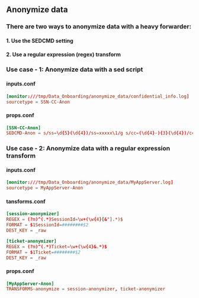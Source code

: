 ## Anonymize data

### There are two ways to anonymize data with a heavy forwarder:
#### 1. Use the SEDCMD setting
#### 2. Use a regular expression (regex) transform


### Use case - 1: Anonymize data with a sed script

#### inputs.conf
```conf 
[monitor:///tmp/Data_Onboarding/anonymize_data/confidential_info.log]
sourcetype = SSN-CC-Anon
```

#### props.conf
```conf
[SSN-CC-Anon]
SEDCMD-Anon = s/ss=\d{5}(\d{4})/ss=xxxxx\1/g s/cc=(\d{4}-){3}(\d{4})/cc=xxxx-xxxx-xxxx-\2/g

``` 

### Use case - 2: Anonymize data with a regular expression transform

#### inputs.conf

```conf 
[monitor:///tmp/Data_Onboarding/anonymize_data/MyAppServer.log]
sourcetype = MyAppServer-Anon
```

#### tansforms.conf
```conf
[session-anonymizer]
REGEX = (?m)^(.*)SessionId=\w+(\w{4}[&"].*)$
FORMAT = $1SessionId=########$2
DEST_KEY = _raw

[ticket-anonymizer]
REGEX = (?m)^(.*)Ticket=\w+(\w{4}&.*)$
FORMAT = $1Ticket=########$2
DEST_KEY = _raw

```

#### props.conf
```conf
[MyAppServer-Anon]
TRANSFORMS-anonymize = session-anonymizer, ticket-anonymizer

```